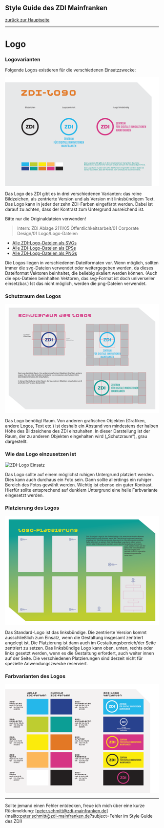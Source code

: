 ## Style Guide des ZDI Mainfranken
[zurück zur Hauptseite](Readme.md)

---

# Logo

### Logovarianten
Folgende Logos existieren für die verschiedenen Einsatzzwecke:

![Übersicht ZDI-Logos](/images/Uebersicht-ZDI-Logos.png)

Das Logo des ZDI gibt es in drei verschiedenen Varianten: das reine Bildzeichen, als zentrierte Version und als Version mit linksbündigem Text.
Das Logo kann in jeder der zehn ZDI-Farben eingefärbt werden. Dabei ist darauf zu achten, dass der Kontrast zum Untergrund ausreichend ist.


Bitte nur die Originaldateien verwenden!
> Intern: ZDI Ablage 2111/05 Öffentlichkeitsarbeit/01 Corporate Design/01 Logo/Logo-Dateien

* [Alle ZDI-Logo-Dateien als SVGs](/files/ZDI-Logo-svg.zip)
* [Alle ZDI-Logo-Dateien als EPSs](/files/ZDI-Logo-eps.zip)
* [Alle ZDI-Logo-Dateien als PNGs](/files/ZDI-Logo-png.zip)

Die Logos liegen in verschiedenen Dateiformaten vor. Wenn möglich, sollten immer die svg-Dateien verwendet oder weitergegeben werden, da dieses Dateiformat Vektoren beinhaltet, die beliebig skaliert werden können. (Auch die eps-Dateien beinhalten Vektoren, das svg-Format ist doch universeller einsetzbar.) Ist das nicht möglich, werden die png-Dateien  verwendet.


### Schutzraum des Logos

![ZDI-Logo Schutzraum](/images/ZDI-Logo-Schutzraum.png)

Das Logo benötigt Raum. Von anderen grafischen Objekten (Grafiken, andere Logos, Text etc.) ist deshalb ein Abstand von mindestens der halben Höhe des Bildzeichens des ZDI einzuhalten.
In dieser Darstellung ist der Raum, der zu anderen Objekten eingehalten wird („Schutzraum“), grau dargestellt.

 
### Wie das Logo einzusetzen ist

![ZDI-Logo Einsatz](/images/ZDI-Logo-Einsatz.png)

Das Logo sollte auf einem möglichst ruhigen Untergrund platziert werden. Dies kann auch durchaus ein Foto sein. Dann sollte allerdings ein ruhiger Bereich des Fotos gewählt werden. Wichtig ist ebenso ein guter Kontrast. Hierfür sollte entsprechend auf dunklem Untergrund eine helle Farbvariante eingesetzt werden.

 
### Platzierung des Logos

![ZDI-Logo Platzierung](/images/ZDI-Logo-Platzierung.png)

Das Standard-Logo ist das linksbündige. Die zentrierte Version kommt ausschließlich zum Einsatz, wenn die Gestaltung insgesamt zentriert angelegt ist. Die Platzierung ist dann auch im Gestaltungsbereich/der Seite zentriert zu setzen. Das linksbündige Logo kann oben, unten, rechts oder links gesetzt werden, wenn es die Gestaltung erfordert, auch weiter innen auf der Seite. Die verschiedenen Platzierungen sind derzeit nicht für spezielle Anwendungszwecke reserviert.

 
### Farbvarianten des Logos

![ZDI-Logo-Farbvarianten](/images/ZDI-Logo-Farbvarianten.png)


---

Sollte jemand einen Fehler entdecken, freue ich mich über eine kurze Rückmeldung: [peter.schmitt@zdi-mainfranken.de](mailto:peter.schmitt@zdi-mainfranken.de?subject=Fehler im Style Guide des ZDI)